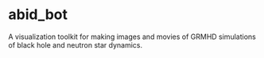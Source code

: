 # abid_bot
A visualization toolkit for making images and movies of GRMHD simulations of black hole and neutron star dynamics.
